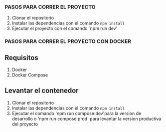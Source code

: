 ### PASOS PARA CORRER EL PROYECTO

1. Clonar el repositorio
2. Instalar las dependencias con el comando `npm install`
3. Ejecutar el proyecto con el comando `npm run dev'

### PASOS PARA CORRER EL PROYECTO CON DOCKER

## Requisitos

1. Docker  <!--https://docs.docker.com/engine/install/-->
2. Docker Compose  <!-- DOCS https://docs.docker.com/compose/install/ -->

## Levantar el contenedor

1. Clonar el repositorio
2. Instalar las dependencias con el comando `npm install`
3. Ejecutar el comando 'npm run compose:dev'para la version de desarrollo o 'npm run compose:prod' para levantar la version productiva del proyecto
